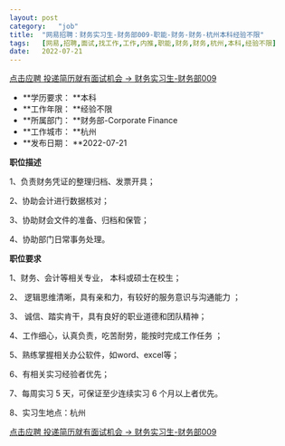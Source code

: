 ```yaml
---
layout:	post
category:	"job"
title:	"网易招聘：财务实习生-财务部009-职能-财务-财务-杭州本科经验不限"
tags:	[网易,招聘,面试,找工作,工作,内推,职能,财务,财务,杭州,本科,经验不限]
date:	2022-07-21
---
```


[点击应聘 投递简历就有面试机会 ->  财务实习生-财务部009](http://mobile.bole.netease.com/bole/boleDetail?id=40821&employeeId=346f03c3cda5f04c&key=all)



- **学历要求： **本科
- **工作年限： **经验不限
- **所属部门： **财务部-Corporate Finance
- **工作城市： **杭州
- **发布日期： **2022-07-21



**职位描述**

1、负责财务凭证的整理归档、发票开具；

2、协助会计进行数据核对；

3、协助财会文件的准备、归档和保管；

4、协助部门日常事务处理。



**职位要求**

1、财务、会计等相关专业， 本科或硕士在校生；

2、 逻辑思维清晰，具有亲和力，有较好的服务意识与沟通能力 ；

3、 诚信、踏实肯干，具有良好的职业道德和团队精神；

4、工作细心，认真负责，吃苦耐劳，能按时完成工作任务 ；

5、熟练掌握相关办公软件，如word、excel等；

6、有相关实习经验者优先；

7、每周实习 5 天，可保证至少连续实习 6 个月以上者优先。

8、实习生地点：杭州



[点击应聘 投递简历就有面试机会 ->  财务实习生-财务部009](http://mobile.bole.netease.com/bole/boleDetail?id=40821&employeeId=346f03c3cda5f04c&key=all)
